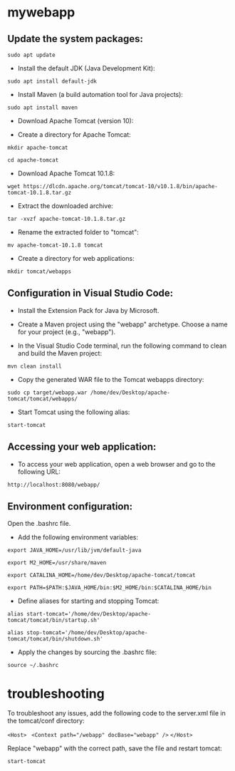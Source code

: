 # mywebapp

##  Update the system packages:

```sudo apt update```

* Install the default JDK (Java Development Kit):

```sudo apt install default-jdk```

* Install Maven (a build automation tool for Java projects):

```sudo apt install maven```

* Download Apache Tomcat (version 10):

* Create a directory for Apache Tomcat:

```mkdir apache-tomcat```

```cd apache-tomcat```

* Download Apache Tomcat 10.1.8:

```wget https://dlcdn.apache.org/tomcat/tomcat-10/v10.1.8/bin/apache-tomcat-10.1.8.tar.gz```

* Extract the downloaded archive:

```tar -xvzf apache-tomcat-10.1.8.tar.gz```

* Rename the extracted folder to "tomcat":

```mv apache-tomcat-10.1.8 tomcat```

* Create a directory for web applications:

```mkdir tomcat/webapps```


## Configuration in Visual Studio Code:

* Install the Extension Pack for Java by Microsoft.

* Create a Maven project using the "webapp" archetype. Choose a name for your project (e.g., "webapp").

* In the Visual Studio Code terminal, run the following command to clean and build the Maven project:

```mvn clean install```

* Copy the generated WAR file to the Tomcat webapps directory:

```sudo cp target/webapp.war /home/dev/Desktop/apache-tomcat/tomcat/webapps/```

* Start Tomcat using the following alias:

```start-tomcat```

## Accessing your web application:

* To access your web application, open a web browser and go to the following URL:

```http://localhost:8080/webapp/```

## Environment configuration:

Open the .bashrc file.

* Add the following environment variables:

```export JAVA_HOME=/usr/lib/jvm/default-java```

```export M2_HOME=/usr/share/maven```

```export CATALINA_HOME=/home/dev/Desktop/apache-tomcat/tomcat```

```export PATH=$PATH:$JAVA_HOME/bin:$M2_HOME/bin:$CATALINA_HOME/bin```

* Define aliases for starting and stopping Tomcat:

```alias start-tomcat='/home/dev/Desktop/apache-tomcat/tomcat/bin/startup.sh'```

```alias stop-tomcat='/home/dev/Desktop/apache-tomcat/tomcat/bin/shutdown.sh'```

* Apply the changes by sourcing the .bashrc file:

```source ~/.bashrc```


# troubleshooting

To troubleshoot any issues, add the following code to the server.xml file in the tomcat/conf directory:

```<Host>```
 ``` <Context path="/webapp" docBase="webapp" />```
```</Host>```

 
Replace "webapp" with the correct path, save the file and restart tomcat: 

```start-tomcat```




